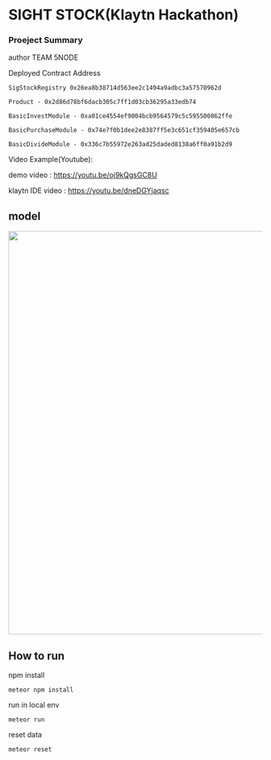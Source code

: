 SIGHT STOCK(Klaytn Hackathon)
===
### Proeject Summary

author TEAM 5NODE


Deployed Contract Address

```
SigStockRegistry 0x26ea8b38714d563ee2c1494a9adbc3a57570962d
```
```
Product - 0x2d86d78bf6dacb305c7ff1d03cb36295a33edb74
```
```
BasicInvestModule - 0xa01ce4554ef9004bcb9564579c5c595500862ffe
```
```
BasicPurchaseModule - 0x74e7f0b1dee2e8387ff5e3c651cf359405e657cb
```
```
BasicDivideModule - 0x336c7b55972e263ad25daded8138a6ff0a91b2d9
```

Video Example(Youtube):

demo video : https://youtu.be/oj9kQgsGC8U

klaytn IDE video : https://youtu.be/dneDGYjaqsc
 
 
model
-----
<div>
<img width="800" src="https://user-images.githubusercontent.com/30589585/58710715-eabe1f80-83f7-11e9-9111-5394b9c13b09.png">
</div>

## How to run
npm install 
```
meteor npm install
```
run in local env
```
meteor run
```
reset data
```
meteor reset
```


